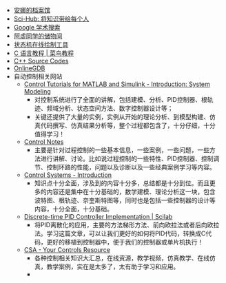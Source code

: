 - [安娜的档案馆](https://zh.annas-archive.org/)
- [Sci-Hub: 将知识带给每个人](https://sci-hub.se/)
- [Google 学术搜索](https://scholar.google.com.hk/schhp?hl=zh-CN&as_sdt=0,5)
- [阿虚同学的储物间](https://axutongxue.com/)
- [状态机在线绘制工具](https://tool.chipdebug.com/fsm/)
- [C 语言教程 | 菜鸟教程](https://www.runoob.com/cprogramming/c-tutorial.html)
- [C++ Source Codes](https://people.sc.fsu.edu/~jburkardt/cpp_src/cpp_src.html)
- [OnlineGDB](https://www.onlinegdb.com/)
- 自动控制相关网站
	- [Control Tutorials for MATLAB and Simulink - Introduction: System Modeling](https://ctms.engin.umich.edu/CTMS/index.php?example=Introduction§ion=SystemModeling)
		- 对控制系统进行了全面的讲解，包括建模、分析、PID控制器、根轨迹、频域分析、状态空间方法、数字控制器设计等；
		- 关键还提供了大量的实例，实例从开始的理论分析、到模型构建、仿真代码撰写、仿真结果分析等，整个过程都包含了，十分仔细，十分值得学习！
	- [Control Notes](https://blog.opticontrols.com/)
		- 主要是针对过程控制的一些基本信息，一些案例，一些问题，一些方法进行讲解、讨论。比如说过程控制的一些特性、PID控制器、控制调节、控制环路的性能，问题以及诊断以及一些经典案例学习等内容。
	- [Control Systems - Introduction](https://www.tutorialspoint.com/control_systems/control_systems_introduction.htm)
		- 知识点十分全面，涉及到的内容十分多，总结都是十分到位。而且更多的内容还是集中在十分基础的，数学建模、理论分析这一块，包含波特图、根轨迹、奈奎斯特图等，同时也是包括一些控制器的设计等内容，十分全面，十分基础。
	- [Discrete-time PID Controller Implementation | Scilab](https://www.scilab.org/discrete-time-pid-controller-implementation)
		- 将PID离散化的应用，主要的方法梯形方法、前向欧拉法或者后向欧拉法。学习这篇文章，可以让我们更好的如何将PID代码，转换成C代码，更好的移植到控制器中，便于我们的控制器或单片机执行！
	- [CSA - Your Controls Resource](https://controlsystemsacademy.com/)
		- 各种控制相关知识大汇总，在线资源，教学视频，仿真教学、在线仿真，教学案例，实在是太多了，太有助于学习和应用。
		-